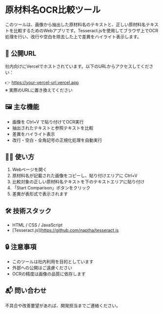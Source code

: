 # 原材料名OCR比較ツール

このツールは、画像から抽出した原材料名のテキストと、正しい原材料名テキストを比較するためのWebアプリです。Tesseract.jsを使用してブラウザ上でOCR処理を行い、改行や空白を除去した上で差異をハイライト表示します。

## 🔗 公開URL

社内向けにVercelでホストされています。以下のURLからアクセスしてください：

👉 https://your-vercel-url.vercel.app  
※ 実際のURLに置き換えてください

## 🖼️ 主な機能

- 画像を Ctrl+V で貼り付けてOCR実行
- 抽出されたテキストと参照テキストを比較
- 差異をハイライト表示
- 改行・空白・全角記号の正規化処理を自動実行

## 🧑‍💻 使い方

1. Webページを開く
2. 原材料名が記載された画像をコピーし、貼り付けエリアに Ctrl+V
3. 比較対象の正しい原材料名テキストを下のテキストエリアに貼り付け
4. 「Start Comparison」ボタンをクリック
5. 差異が表形式で表示されます

## 🛠 技術スタック

- HTML / CSS / JavaScript
- [Tesseract.js](https://github.com/naptha/tesseract.js


## 🔒 注意事項

- このツールは社内利用を目的としています
- 外部への公開はご遠慮ください
- OCRの精度は画像の品質に依存します

## 📬 問い合わせ

不具合や改善要望があれば、開発担当までご連絡ください。

